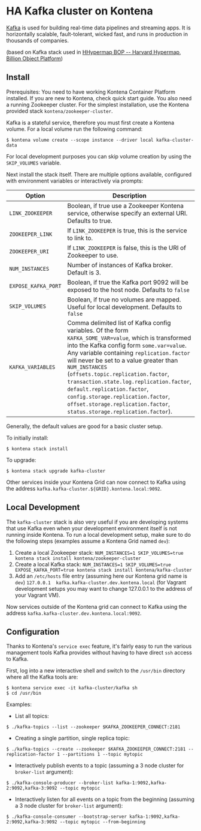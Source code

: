 HA Kafka cluster on Kontena
===========================

[Kafka](https://kafka.apache.org/) is used for building real-time data pipelines and streaming apps. It is horizontally scalable, fault-tolerant, wicked fast, and runs in production in thousands of companies.

(based on Kafka stack used in [HHypermap BOP -- Harvard Hypermap, Billion Object Platform](https://github.com/cga-harvard/hhypermap-bop))

## Install

Prerequisites: You need to have working Kontena Container Platform installed. If you are new to Kontena, check quick start guide.  You also need a running Zookeeper cluster.  For the simplest installation, use the Kontena provided stack `kontena/zookeeper-cluster`.

Kafka is a stateful service, therefore you must first create a Kontena volume.  For a local volume run the following command:

```
$ kontena volume create --scope instance --driver local kafka-cluster-data
```

For local development purposes you can skip volume creation by using the `SKIP_VOLUMES` variable.

Next install the stack itself.  There are multiple options available, configured with environment variables or interactively via prompts:

| Option | Description |
| -------| ------------|
| `LINK_ZOOKEEPER` | Boolean, if true use a Zookeeper Kontena service, otherwise specify an external URI.  Defaults to true. |
| `ZOOKEEPER_LINK` | If `LINK_ZOOKEEPER` is true, this is the service to link to. |
| `ZOOKEEPER_URI` | If `LINK_ZOOKEEPER` is false, this is the URI of Zookeeper to use. |
| `NUM_INSTANCES` | Number of instances of Kafka broker.  Default is 3. |
| `EXPOSE_KAFKA_PORT` | Boolean, if true the Kafka port 9092 will be exposed to the host node.  Defaults to `false` |
| `SKIP_VOLUMES` | Boolean, if true no volumes are mapped.  Useful for local development.  Defaults to `false` |
| `KAFKA_VARIABLES` | Comma delimited list of Kafka config variables.  Of the form `KAFKA_SOME_VAR=value`, which is transformed into the Kafka config form `some.var=value`.  Any variable containing `replication.factor` will never be set to a value greater than `NUM_INSTANCES` (`offsets.topic.replication.factor`, `transaction.state.log.replication.factor`, `default.replication.factor`, `config.storage.replication.factor`, `offset.storage.replication.factor`, `status.storage.replication.factor`). |

Generally, the default values are good for a basic cluster setup.

To initially install:

```
$ kontena stack install
```

To upgrade:

```
$ kontena stack upgrade kafka-cluster
```

Other services inside your Kontena Grid can now connect to Kafka using the address `kafka.kafka-cluster.${GRID}.kontena.local:9092`.

## Local Development
The `kafka-cluster` stack is also very useful if you are developing systems that use Kafka even when your development environment itself is not running inside Kontena.  To run a local development setup, make sure to do the following steps (examples assume a Kontena Grid named `dev`):

1. Create a local Zookeeper stack: `NUM_INSTANCES=1 SKIP_VOLUMES=true kontena stack install kontena/zookeeper-cluster`
2. Create a local Kafka stack: `NUM_INSTANCES=1 SKIP_VOLUMES=true EXPOSE_KAFKA_PORT=true kontena stack install kontena/kafka-cluster`
3. Add an `/etc/hosts` file entry (assuming here our Kontena grid name is `dev`) `127.0.0.1  kafka.kafka-cluster.dev.kontena.local` (for Vagrant development setups you may want to change 127.0.0.1 to the address of your Vagrant VM).

Now services outside of the Kontena grid can connect to Kafka using the address `kafka.kafka-cluster.dev.kontena.local:9092`.

## Configuration
Thanks to Kontena's `service exec` feature, it's fairly easy to run the various management tools Kafka provides without having to have direct `ssh` access to Kafka.

First, log into a new interactive shell and switch to the `/usr/bin` directory where all the Kafka tools are:

```
$ kontena service exec -it kafka-cluster/kafka sh
$ cd /usr/bin
```

Examples:

- List all topics:

```
$ ./kafka-topics --list --zookeeper $KAFKA_ZOOKEEPER_CONNECT:2181
```

- Creating a single partition, single replica topic:

```
$ ./kafka-topics --create --zookeeper $KAFKA_ZOOKEEPER_CONNECT:2181 --replication-factor 1 --partitions 1 --topic mytopic
```

- Interactively publish events to a topic (assuming a 3 node cluster for `broker-list` argument):

```
$ ./kafka-console-producer --broker-list kafka-1:9092,kafka-2:9092,kafka-3:9092 --topic mytopic
```

- Interactively listen for all events on a topic from the beginning (assuming a 3 node cluster for `broker-list` argument):

```
$ ./kafka-console-consumer --bootstrap-server kafka-1:9092,kafka-2:9092,kafka-3:9092 --topic mytopic --from-beginning
```

